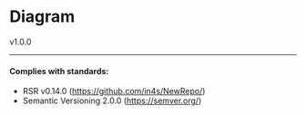 # Diagram
v1.0.0



___
#### Complies with standards:

- RSR v0.14.0 (https://github.com/in4s/NewRepo/)
- Semantic Versioning 2.0.0 (https://semver.org/)
